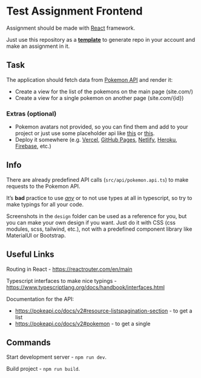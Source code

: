 # Test Assignment Frontend

Assignment should be made with [React](https://reactjs.org/docs/getting-started.html) framework.

Just use this repository as a [**template**](https://docs.github.com/en/repositories/creating-and-managing-repositories/creating-a-repository-from-a-template) to generate repo in your account and make an assignment in it.

## Task
The application should fetch data from [Pokemon API](https://pokeapi.co/docs/v2) and render it:
* Create a view for the list of the pokemons on the main page (site.com/)
* Create a view for a single pokemon on another page (site.com/{id})

### Extras (optional)
* Pokemon avatars not provided, so you can find them and add to your project or just use some placeholder api like [this](https://ui-avatars.com/) or [this](https://www.stefanjudis.com/blog/apis-to-generate-random-user-avatars/).
* Deploy it somewhere (e.g. [Vercel](https://vercel.com/), [GitHub Pages](https://pages.github.com/), [Netlify](https://www.netlify.com/), [Heroku](https://www.heroku.com/), [Firebase](https://firebase.google.com/), etc.)

## Info
There are already predefined API calls (`src/api/pokemon.api.ts`) to make requests to the Pokemon API.

It’s **bad** practice to use [*any*](https://www.typescriptlang.org/docs/handbook/2/everyday-types.html#any) or to not use types at all in typescript, so try to make typings for all your code.

Screenshots in the `design` folder can be used as a reference for you, but you can make your own design if you want. Just do it with CSS (css modules, scss, tailwind, etc.), not with a predefined component library like MaterialUI or Bootstrap.

## Useful Links

Routing in React - https://reactrouter.com/en/main

Typescript interfaces to make nice typings - https://www.typescriptlang.org/docs/handbook/interfaces.html

Documentation for the API:
* https://pokeapi.co/docs/v2#resource-listspagination-section - to get a list
* https://pokeapi.co/docs/v2#pokemon - to get a single

## Commands
Start development server - `npm run dev`.

Build project - `npm run build`.
